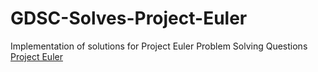 # GDSC-Solves-Project-Euler
Implementation of solutions for Project Euler Problem Solving Questions
[Project Euler](https://projecteuler.net/)
